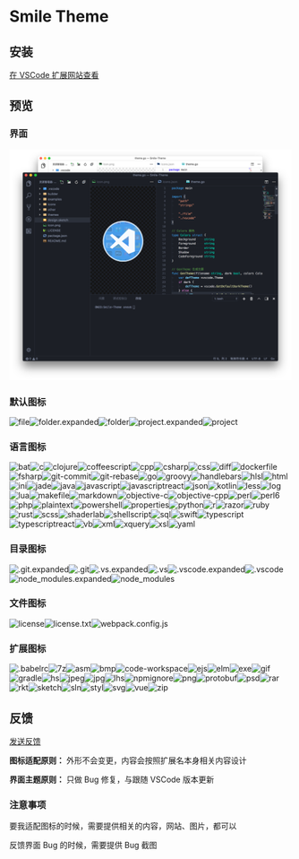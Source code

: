 # Smile Theme

## 安装

[在 VSCode 扩展网站查看](https://marketplace.visualstudio.com/items?itemName=oneo.smile-theme)

## 预览

### 界面

![预览](preview.png)


### 默认图标

<img title="file" width="38" src="https://github.com/1217950746/Smile-Theme/raw/master/icons/default/file.png"><img title="folder.expanded" width="38" src="https://github.com/1217950746/Smile-Theme/raw/master/icons/default/folder.expanded.png"><img title="folder" width="38" src="https://github.com/1217950746/Smile-Theme/raw/master/icons/default/folder.png"><img title="project.expanded" width="38" src="https://github.com/1217950746/Smile-Theme/raw/master/icons/default/project.expanded.png"><img title="project" width="38" src="https://github.com/1217950746/Smile-Theme/raw/master/icons/default/project.png">

### 语言图标

<img title="bat" width="38" src="https://github.com/1217950746/Smile-Theme/raw/master/icons/languages/bat.png"><img title="c" width="38" src="https://github.com/1217950746/Smile-Theme/raw/master/icons/languages/c.png"><img title="clojure" width="38" src="https://github.com/1217950746/Smile-Theme/raw/master/icons/languages/clojure.png"><img title="coffeescript" width="38" src="https://github.com/1217950746/Smile-Theme/raw/master/icons/languages/coffeescript.png"><img title="cpp" width="38" src="https://github.com/1217950746/Smile-Theme/raw/master/icons/languages/cpp.png"><img title="csharp" width="38" src="https://github.com/1217950746/Smile-Theme/raw/master/icons/languages/csharp.png"><img title="css" width="38" src="https://github.com/1217950746/Smile-Theme/raw/master/icons/languages/css.png"><img title="diff" width="38" src="https://github.com/1217950746/Smile-Theme/raw/master/icons/languages/diff.png"><img title="dockerfile" width="38" src="https://github.com/1217950746/Smile-Theme/raw/master/icons/languages/dockerfile.png"><img title="fsharp" width="38" src="https://github.com/1217950746/Smile-Theme/raw/master/icons/languages/fsharp.png"><img title="git-commit" width="38" src="https://github.com/1217950746/Smile-Theme/raw/master/icons/languages/git-commit.png"><img title="git-rebase" width="38" src="https://github.com/1217950746/Smile-Theme/raw/master/icons/languages/git-rebase.png"><img title="go" width="38" src="https://github.com/1217950746/Smile-Theme/raw/master/icons/languages/go.png"><img title="groovy" width="38" src="https://github.com/1217950746/Smile-Theme/raw/master/icons/languages/groovy.png"><img title="handlebars" width="38" src="https://github.com/1217950746/Smile-Theme/raw/master/icons/languages/handlebars.png"><img title="hlsl" width="38" src="https://github.com/1217950746/Smile-Theme/raw/master/icons/languages/hlsl.png"><img title="html" width="38" src="https://github.com/1217950746/Smile-Theme/raw/master/icons/languages/html.png"><img title="ini" width="38" src="https://github.com/1217950746/Smile-Theme/raw/master/icons/languages/ini.png"><img title="jade" width="38" src="https://github.com/1217950746/Smile-Theme/raw/master/icons/languages/jade.png"><img title="java" width="38" src="https://github.com/1217950746/Smile-Theme/raw/master/icons/languages/java.png"><img title="javascript" width="38" src="https://github.com/1217950746/Smile-Theme/raw/master/icons/languages/javascript.png"><img title="javascriptreact" width="38" src="https://github.com/1217950746/Smile-Theme/raw/master/icons/languages/javascriptreact.png"><img title="json" width="38" src="https://github.com/1217950746/Smile-Theme/raw/master/icons/languages/json.png"><img title="kotlin" width="38" src="https://github.com/1217950746/Smile-Theme/raw/master/icons/languages/kotlin.png"><img title="less" width="38" src="https://github.com/1217950746/Smile-Theme/raw/master/icons/languages/less.png"><img title="log" width="38" src="https://github.com/1217950746/Smile-Theme/raw/master/icons/languages/log.png"><img title="lua" width="38" src="https://github.com/1217950746/Smile-Theme/raw/master/icons/languages/lua.png"><img title="makefile" width="38" src="https://github.com/1217950746/Smile-Theme/raw/master/icons/languages/makefile.png"><img title="markdown" width="38" src="https://github.com/1217950746/Smile-Theme/raw/master/icons/languages/markdown.png"><img title="objective-c" width="38" src="https://github.com/1217950746/Smile-Theme/raw/master/icons/languages/objective-c.png"><img title="objective-cpp" width="38" src="https://github.com/1217950746/Smile-Theme/raw/master/icons/languages/objective-cpp.png"><img title="perl" width="38" src="https://github.com/1217950746/Smile-Theme/raw/master/icons/languages/perl.png"><img title="perl6" width="38" src="https://github.com/1217950746/Smile-Theme/raw/master/icons/languages/perl6.png"><img title="php" width="38" src="https://github.com/1217950746/Smile-Theme/raw/master/icons/languages/php.png"><img title="plaintext" width="38" src="https://github.com/1217950746/Smile-Theme/raw/master/icons/languages/plaintext.png"><img title="powershell" width="38" src="https://github.com/1217950746/Smile-Theme/raw/master/icons/languages/powershell.png"><img title="properties" width="38" src="https://github.com/1217950746/Smile-Theme/raw/master/icons/languages/properties.png"><img title="python" width="38" src="https://github.com/1217950746/Smile-Theme/raw/master/icons/languages/python.png"><img title="r" width="38" src="https://github.com/1217950746/Smile-Theme/raw/master/icons/languages/r.png"><img title="razor" width="38" src="https://github.com/1217950746/Smile-Theme/raw/master/icons/languages/razor.png"><img title="ruby" width="38" src="https://github.com/1217950746/Smile-Theme/raw/master/icons/languages/ruby.png"><img title="rust" width="38" src="https://github.com/1217950746/Smile-Theme/raw/master/icons/languages/rust.png"><img title="scss" width="38" src="https://github.com/1217950746/Smile-Theme/raw/master/icons/languages/scss.png"><img title="shaderlab" width="38" src="https://github.com/1217950746/Smile-Theme/raw/master/icons/languages/shaderlab.png"><img title="shellscript" width="38" src="https://github.com/1217950746/Smile-Theme/raw/master/icons/languages/shellscript.png"><img title="sql" width="38" src="https://github.com/1217950746/Smile-Theme/raw/master/icons/languages/sql.png"><img title="swift" width="38" src="https://github.com/1217950746/Smile-Theme/raw/master/icons/languages/swift.png"><img title="typescript" width="38" src="https://github.com/1217950746/Smile-Theme/raw/master/icons/languages/typescript.png"><img title="typescriptreact" width="38" src="https://github.com/1217950746/Smile-Theme/raw/master/icons/languages/typescriptreact.png"><img title="vb" width="38" src="https://github.com/1217950746/Smile-Theme/raw/master/icons/languages/vb.png"><img title="xml" width="38" src="https://github.com/1217950746/Smile-Theme/raw/master/icons/languages/xml.png"><img title="xquery" width="38" src="https://github.com/1217950746/Smile-Theme/raw/master/icons/languages/xquery.png"><img title="xsl" width="38" src="https://github.com/1217950746/Smile-Theme/raw/master/icons/languages/xsl.png"><img title="yaml" width="38" src="https://github.com/1217950746/Smile-Theme/raw/master/icons/languages/yaml.png">

### 目录图标

<img title=".git.expanded" width="38" src="https://github.com/1217950746/Smile-Theme/raw/master/icons/folders/.git.expanded.png"><img title=".git" width="38" src="https://github.com/1217950746/Smile-Theme/raw/master/icons/folders/.git.png"><img title=".vs.expanded" width="38" src="https://github.com/1217950746/Smile-Theme/raw/master/icons/folders/.vs.expanded.png"><img title=".vs" width="38" src="https://github.com/1217950746/Smile-Theme/raw/master/icons/folders/.vs.png"><img title=".vscode.expanded" width="38" src="https://github.com/1217950746/Smile-Theme/raw/master/icons/folders/.vscode.expanded.png"><img title=".vscode" width="38" src="https://github.com/1217950746/Smile-Theme/raw/master/icons/folders/.vscode.png"><img title="node_modules.expanded" width="38" src="https://github.com/1217950746/Smile-Theme/raw/master/icons/folders/node_modules.expanded.png"><img title="node_modules" width="38" src="https://github.com/1217950746/Smile-Theme/raw/master/icons/folders/node_modules.png">

### 文件图标

<img title="license" width="38" src="https://github.com/1217950746/Smile-Theme/raw/master/icons/files/license.png"><img title="license.txt" width="38" src="https://github.com/1217950746/Smile-Theme/raw/master/icons/files/license.txt.png"><img title="webpack.config.js" width="38" src="https://github.com/1217950746/Smile-Theme/raw/master/icons/files/webpack.config.js.png">

### 扩展图标

<img title=".babelrc" width="38" src="https://github.com/1217950746/Smile-Theme/raw/master/icons/extensions/.babelrc.png"><img title="7z" width="38" src="https://github.com/1217950746/Smile-Theme/raw/master/icons/extensions/7z.png"><img title="asm" width="38" src="https://github.com/1217950746/Smile-Theme/raw/master/icons/extensions/asm.png"><img title="bmp" width="38" src="https://github.com/1217950746/Smile-Theme/raw/master/icons/extensions/bmp.png"><img title="code-workspace" width="38" src="https://github.com/1217950746/Smile-Theme/raw/master/icons/extensions/code-workspace.png"><img title="ejs" width="38" src="https://github.com/1217950746/Smile-Theme/raw/master/icons/extensions/ejs.png"><img title="elm" width="38" src="https://github.com/1217950746/Smile-Theme/raw/master/icons/extensions/elm.png"><img title="exe" width="38" src="https://github.com/1217950746/Smile-Theme/raw/master/icons/extensions/exe.png"><img title="gif" width="38" src="https://github.com/1217950746/Smile-Theme/raw/master/icons/extensions/gif.png"><img title="gradle" width="38" src="https://github.com/1217950746/Smile-Theme/raw/master/icons/extensions/gradle.png"><img title="hs" width="38" src="https://github.com/1217950746/Smile-Theme/raw/master/icons/extensions/hs.png"><img title="jpeg" width="38" src="https://github.com/1217950746/Smile-Theme/raw/master/icons/extensions/jpeg.png"><img title="jpg" width="38" src="https://github.com/1217950746/Smile-Theme/raw/master/icons/extensions/jpg.png"><img title="lhs" width="38" src="https://github.com/1217950746/Smile-Theme/raw/master/icons/extensions/lhs.png"><img title="npmignore" width="38" src="https://github.com/1217950746/Smile-Theme/raw/master/icons/extensions/npmignore.png"><img title="png" width="38" src="https://github.com/1217950746/Smile-Theme/raw/master/icons/extensions/png.png"><img title="protobuf" width="38" src="https://github.com/1217950746/Smile-Theme/raw/master/icons/extensions/protobuf.png"><img title="psd" width="38" src="https://github.com/1217950746/Smile-Theme/raw/master/icons/extensions/psd.png"><img title="rar" width="38" src="https://github.com/1217950746/Smile-Theme/raw/master/icons/extensions/rar.png"><img title="rkt" width="38" src="https://github.com/1217950746/Smile-Theme/raw/master/icons/extensions/rkt.png"><img title="sketch" width="38" src="https://github.com/1217950746/Smile-Theme/raw/master/icons/extensions/sketch.png"><img title="sln" width="38" src="https://github.com/1217950746/Smile-Theme/raw/master/icons/extensions/sln.png"><img title="styl" width="38" src="https://github.com/1217950746/Smile-Theme/raw/master/icons/extensions/styl.png"><img title="svg" width="38" src="https://github.com/1217950746/Smile-Theme/raw/master/icons/extensions/svg.png"><img title="vue" width="38" src="https://github.com/1217950746/Smile-Theme/raw/master/icons/extensions/vue.png"><img title="zip" width="38" src="https://github.com/1217950746/Smile-Theme/raw/master/icons/extensions/zip.png">

## 反馈

[发送反馈](issues/new)

**图标适配原则：** 外形不会变更，内容会按照扩展名本身相关内容设计

**界面主题原则：** 只做 Bug 修复，与跟随 VSCode 版本更新

### 注意事项

要我适配图标的时候，需要提供相关的内容，网站、图片，都可以

反馈界面 Bug 的时候，需要提供 Bug 截图
